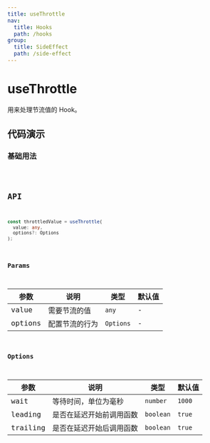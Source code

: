 ```yaml
---
title: useThrottle
nav:
  title: Hooks
  path: /hooks
group:
  title: SideEffect
  path: /side-effect
---
```


# useThrottle

用来处理节流值的 Hook。

## 代码演示

### 基础用法

<code src="./demo/demo1.tsx" />

## API

```typescript
const throttledValue = useThrottle(
  value: any,
  options?: Options
);
```

### Params

| 参数    | 说明           | 类型      | 默认值 |
|---------|----------------|-----------|--------|
| value   | 需要节流的值   | `any`     | -      |
| options | 配置节流的行为 | `Options` | -      |

### Options

| 参数     | 说明                     | 类型      | 默认值 |
|----------|--------------------------|-----------|--------|
| wait     | 等待时间，单位为毫秒     | `number`  | `1000` |
| leading  | 是否在延迟开始前调用函数 | `boolean` | `true` |
| trailing | 是否在延迟开始后调用函数 | `boolean` | `true` |